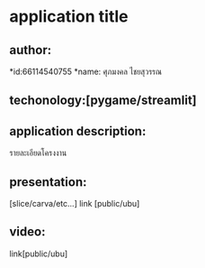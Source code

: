 # application title

## author: 

  *id:66114540755
  *name: ศุภมงคล ไชยสุวรรณ

## techonology:[pygame/streamlit]

## application description:
รายละเอียดโครงงาน

## presentation:
  [slice/carva/etc...] link [public/ubu]

## video: 
link[public/ubu]
